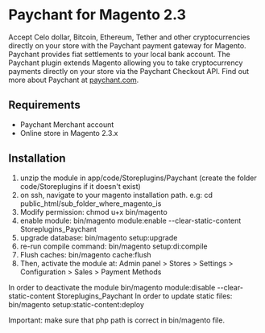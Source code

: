 # Paychant for Magento 2.3

Accept Celo dollar, Bitcoin, Ethereum, Tether and other cryptocurrencies directly on your store with the Paychant payment 
gateway for Magento.
Paychant provides fiat settlements to your local bank account.
The Paychant plugin extends Magento allowing you to take cryptocurrency payments directly on your store via the Paychant Checkout API.
Find out more about Paychant at [paychant.com](https://paychant.com).


## Requirements

- Paychant Merchant account
- Online store in Magento 2.3.x


## Installation

1. unzip the module in app/code/Storeplugins/Paychant (create the folder code/Storeplugins if it doesn't exist)
2. on ssh, navigate to your magento installation path. e.g: cd public_html/sub_folder_where_magento_is
3. Modify permission: chmod u+x bin/magento
4. enable module: bin/magento module:enable --clear-static-content Storeplugins_Paychant
5. upgrade database: bin/magento setup:upgrade
6. re-run compile command: bin/magento setup:di:compile
7. Flush caches: bin/magento cache:flush    
8. Then, activate the module at: Admin panel > Stores > Settings > Configuration > Sales > Payment Methods


In order to deactivate the module bin/magento module:disable --clear-static-content Storeplugins_Paychant
In order to update static files: bin/magento setup:static-content:deploy

Important: make sure that php path is correct in bin/magento file.